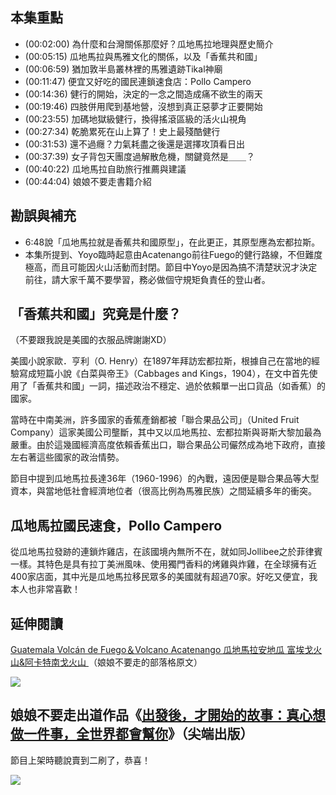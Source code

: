 ---
---


## 本集重點

* (00:02:00) 為什麼和台灣關係那麼好？瓜地馬拉地理與歷史簡介
* (00:05:15) 瓜地馬拉與馬雅文化的關係，以及「香蕉共和國」
* (00:06:59) 猶加敦半島叢林裡的馬雅遺跡Tikal神廟
* (00:11:47) 便宜又好吃的國民連鎖速食店：Pollo Campero
* (00:14:36) 健行的開始，決定的一念之間造成痛不欲生的兩天
* (00:19:46) 四肢併用爬到基地營，沒想到真正惡夢才正要開始
* (00:23:55) 加碼地獄級健行，換得搖滾區級的活火山視角
* (00:27:34) 乾脆累死在山上算了！史上最殘酷健行
* (00:31:53) 還不過癮？力氣耗盡之後還是選擇攻頂看日出
* (00:37:39) 女子背包天團度過解散危機，關鍵竟然是＿＿？
* (00:40:22) 瓜地馬拉自助旅行推薦與建議
* (00:44:04) 娘娘不要走書籍介紹

## 勘誤與補充

* 6:48說「瓜地馬拉就是香蕉共和國原型」，在此更正，其原型應為宏都拉斯。
* 本集所提到、Yoyo臨時起意由Acatenango前往Fuego的健行路線，不但難度極高，而且可能因火山活動而封閉。節目中Yoyo是因為搞不清楚狀況才決定前往，請大家千萬不要學習，務必做個守規矩負責任的登山者。

## 「香蕉共和國」究竟是什麼？

（不要跟我說是美國的衣服品牌謝謝XD）

美國小說家歐．亨利（O. Henry）在1897年拜訪宏都拉斯，根據自己在當地的經驗寫成短篇小說《白菜與帝王》（Cabbages and Kings，1904），在文中首先使用了「香蕉共和國」一詞，描述政治不穩定、過於依賴單一出口貨品（如香蕉）的國家。

當時在中南美洲，許多國家的香蕉產銷都被「聯合果品公司」（United Fruit Company）這家美國公司壟斷，其中又以瓜地馬拉、宏都拉斯與哥斯大黎加最為嚴重。由於這幾國經濟高度依賴香蕉出口，聯合果品公司儼然成為地下政府，直接左右著這些國家的政治情勢。

節目中提到瓜地馬拉長達36年（1960-1996）的內戰，遠因便是聯合果品等大型資本，與當地低社會經濟地位者（很高比例為馬雅民族）之間延續多年的衝突。

## 瓜地馬拉國民速食，Pollo Campero

從瓜地馬拉發跡的連鎖炸雞店，在該國境內無所不在，就如同Jollibee之於菲律賓一樣。其特色是具有拉丁美洲風味、使用獨門香料的烤雞與炸雞，在全球擁有近400家店面，其中光是瓜地馬拉移民眾多的美國就有超過70家。好吃又便宜，我本人也非常喜歡！

## 延伸閱讀

[Guatemala Volcán de Fuego＆Volcano Acatenango 瓜地馬拉安地瓜 富埃戈火山&阿卡特南戈火山
](https://bit.ly/3j5183B)（娘娘不要走的部落格原文）

![](https://static.wixstatic.com/media/d5e5c4_541893d4ec3d4737a72e8696750f760f~mv2.jpg)

## 娘娘不要走出道作品《[出發後，才開始的故事：真心想做一件事，全世界都會幫你](https://www.books.com.tw/products/0010877672)》（尖端出版）

節目上架時聽說賣到二刷了，恭喜！

![](https://www.books.com.tw/img/001/087/76/0010877672_bc_01.jpg)
